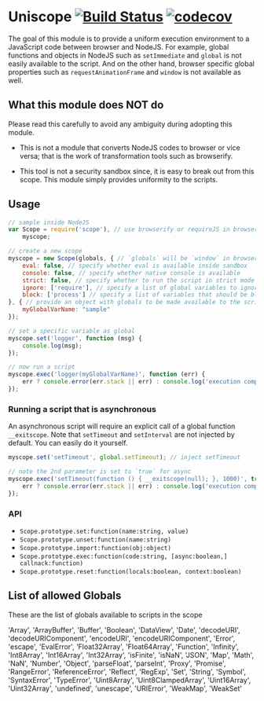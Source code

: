 # Uniscope [![Build Status](https://travis-ci.org/postmanlabs/uniscope.svg?branch=develop)](https://travis-ci.org/postmanlabs/uniscope) [![codecov](https://codecov.io/gh/postmanlabs/uniscope/branch/develop/graph/badge.svg)](https://codecov.io/gh/postmanlabs/uniscope)

The goal of this module is to provide a uniform execution environment to a JavaScript code between browser and NodeJS.
For example, global functions and objects in NodeJS such as `setImmediate` and `global` is not easily available to the
script. And on the other hand, browser specific global properties such as `requestAnimationFrame` and `window` is not
available as well.

## What this module does NOT do

Please read this carefully to avoid any ambiguity during adopting this module.

- This is not a module that converts NodeJS codes to browser or vice versa; that is the work of transformation tools
  such as browserify.

- This tool is not a security sandbox since, it is easy to break out from this scope. This module simply provides
  uniformity to the scripts.

## Usage

```javascript
// sample inside NodeJS
var Scope = require('scope'), // use browserify or requireJS in browser!
	myscope;

// create a new scope
myscope = new Scope(globals, { // `globals` will be `window` in browser
	eval: false, // specify whether eval is available inside sandbox
	console: false, // specify whether native console is available
	strict: false, // specify whether to run the script in strict mode
	ignore: ['require'], // specify a list of global variables to ignore and pass-through to the script
	block: ['process'] // specify a list of variables that should be blocked from being accessed
}, { // provide an object with globals to be made available to the scripts
	myGlobalVarName: "sample"
});

// set a specific variable as global
myscope.set('logger', function (msg) {
	console.log(msg);
});

// now run a script
myscope.exec('logger(myGlobalVarName)', function (err) {
	err ? console.error(err.stack || err) : console.log('execution complete');
});
```

### Running a script that is asynchronous

An asynchronous script will require an explicit call of a global function `__exitscope`. Note that `setTimeout` and
`setInterval` are not injected by default. You can easily do it yourself.

```javascript
myscope.set('setTimeout', global.setTimeout); // inject setTimeout

// note the 2nd parameter is set to `true` for async
myscope.exec('setTimeout(function () { __exitscope(null); }, 1000)', true, function (err) {
	err ? console.error(err.stack || err) : console.log('execution complete');
});
```

### API

- `Scope.prototype.set:function(name:string, value)`
- `Scope.prototype.unset:function(name:string)`
- `Scope.prototype.import:function(obj:object)`
- `Scope.prototype.exec:function(code:string, [async:boolean,] callnack:function)`
- `Scope.prototype.reset:function(locals:boolean, context:boolean)`

## List of allowed Globals

These are the list of globals available to scripts in the scope

'Array', 'ArrayBuffer', 'Buffer', 'Boolean', 'DataView', 'Date', 'decodeURI', 'decodeURIComponent', 'encodeURI',
'encodeURIComponent', 'Error', 'escape', 'EvalError', 'Float32Array', 'Float64Array', 'Function', 'Infinity',
'Int8Array', 'Int16Array', 'Int32Array', 'isFinite', 'isNaN', 'JSON', 'Map', 'Math', 'NaN', 'Number', 'Object',
'parseFloat', 'parseInt', 'Proxy', 'Promise', 'RangeError', 'ReferenceError', 'Reflect', 'RegExp', 'Set',
'String', 'Symbol', 'SyntaxError', 'TypeError', 'Uint8Array', 'Uint8ClampedArray', 'Uint16Array', 'Uint32Array',
'undefined', 'unescape', 'URIError', 'WeakMap', 'WeakSet'
